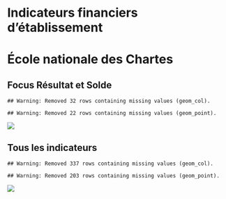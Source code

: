 Indicateurs financiers d’établissement
================

# École nationale des Chartes

## Focus Résultat et Solde

    ## Warning: Removed 32 rows containing missing values (geom_col).

    ## Warning: Removed 22 rows containing missing values (geom_point).

![](école_nationale_des_chartes_files/figure-gfm/etab.focus-1.png)<!-- -->

## Tous les indicateurs

    ## Warning: Removed 337 rows containing missing values (geom_col).

    ## Warning: Removed 203 rows containing missing values (geom_point).

![](école_nationale_des_chartes_files/figure-gfm/etab-1.png)<!-- -->
